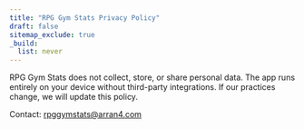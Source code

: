 ```yaml
---
title: "RPG Gym Stats Privacy Policy"
draft: false
sitemap_exclude: true
_build:
  list: never
---
```


RPG Gym Stats does not collect, store, or share personal data. The app runs entirely on your device without third-party integrations. If our practices change, we will update this policy.

Contact: rpggymstats@arran4.com

